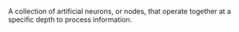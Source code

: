 A collection of artificial neurons, or nodes, that operate together at a specific depth to process information.